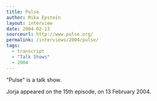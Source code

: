 ```yaml
---
title: Pulse
author: Mika Epstein
layout: interview
date: 2004-02-13
sourceurl: http://www.pulse.org/
permalink: /interviews/2004/pulse/
tags:
  - transcript
  - "Talk Shows"
  - 2004
---
```


"Pulse" is a talk show.

Jorja appeared on the 15th episode, on 13 February 2004.